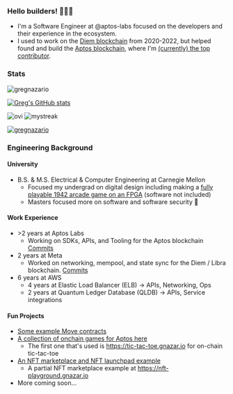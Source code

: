 ### Hello builders! 🧑🏻‍💻
- I'm a Software Engineer at @aptos-labs focused on the developers and their experience in the ecosystem.
- I used to work on the [Diem blockchain](https://github.com/diem/diem) from 2020-2022, but helped found and build the [Aptos blockchain](https://github.com/aptos-labs/aptos-core), where I'm [(currently) the top contributor](https://github.com/aptos-labs/aptos-core/graphs/contributors).

### Stats
<p align="left"> <img src="https://komarev.com/ghpvc/?username=gregnazario&label=Profile%20views&color=0e75b6&style=flat" alt="gregnazario" /> </p>

[![Greg's GitHub stats](https://github-readme-stats.vercel.app/api?username=gregnazario)](https://github.com/anuraghazra/github-readme-stats)

<img src="https://github-readme-stats.vercel.app/api/top-langs?username=gregnazario&show_icons=true&locale=en&layout=compact&theme=chartreuse-dark" alt="ovi" />

<img src="https://github-readme-streak-stats.herokuapp.com/?user=gregnazario&theme=tokyonight" alt="mystreak"/>

<p align="left"> <a href="https://github.com/ryo-ma/github-profile-trophy"><img src="https://github-profile-trophy.vercel.app/?username=gregnazario" alt="gregnazario" /></a> </p>

### Engineering Background
#### University
- B.S. & M.S. Electrical & Computer Engineering at Carnegie Mellon
  - Focused my undergrad on digital design including making a [fully playable 1942 arcade game on an FPGA](https://github.com/gregnazario/1942_arcade) (software not included)
  - Masters focused more on software and software security 🔐

#### Work Experience
- \>2 years at Aptos Labs
  - Working on SDKs, APIs, and Tooling for the Aptos blockchain [Commits](https://github.com/aptos-labs/aptos-core/commits?author=gregnazario) 
- 2 years at Meta
  - Worked on networking, mempool, and state sync for the Diem / Libra blockchain.  [Commits](https://github.com/diem/diem/commits?author=gregnazario)
- 6 years at AWS
  - 4 years at Elastic Load Balancer (ELB) -> APIs, Networking, Ops
  - 2 years at Quantum Ledger Database (QLDB) -> APIs, Service integrations

#### Fun Projects
- [Some example Move contracts](https://github.com/aptos-labs/daily-move)
- [A collection of onchain games for Aptos here](https://github.com/gregnazario/aptos-example-games)
  - The first one that's used is https://tic-tac-toe.gnazar.io for on-chain tic-tac-toe
- [An NFT marketplace and NFT launchpad example](https://github.com/gregnazario/aptos-test-nft-mint)
  - A partial NFT marketplace example at https://nft-playground.gnazar.io
- More coming soon...
